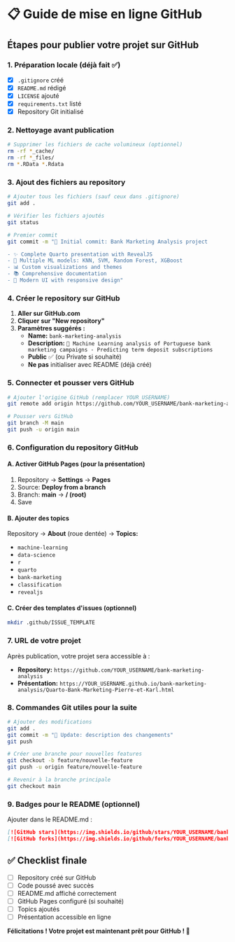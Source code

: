 # 📋 Guide de mise en ligne GitHub

## Étapes pour publier votre projet sur GitHub

### 1. Préparation locale (déjà fait ✅)
- [x] `.gitignore` créé
- [x] `README.md` rédigé
- [x] `LICENSE` ajouté
- [x] `requirements.txt` listé
- [x] Repository Git initialisé

### 2. Nettoyage avant publication

```bash
# Supprimer les fichiers de cache volumineux (optionnel)
rm -rf *_cache/
rm -rf *_files/
rm *.RData *.Rdata
```

### 3. Ajout des fichiers au repository

```bash
# Ajouter tous les fichiers (sauf ceux dans .gitignore)
git add .

# Vérifier les fichiers ajoutés
git status

# Premier commit
git commit -m "🎉 Initial commit: Bank Marketing Analysis project

- ✨ Complete Quarto presentation with RevealJS
- 🤖 Multiple ML models: KNN, SVM, Random Forest, XGBoost
- 📊 Custom visualizations and themes
- 📚 Comprehensive documentation
- 🎨 Modern UI with responsive design"
```

### 4. Créer le repository sur GitHub

1. **Aller sur GitHub.com**
2. **Cliquer sur "New repository"**
3. **Paramètres suggérés :**
   - **Name:** `bank-marketing-analysis`
   - **Description:** `🏦 Machine Learning analysis of Portuguese bank marketing campaigns - Predicting term deposit subscriptions`
   - **Public** ✅ (ou Private si souhaité)
   - **Ne pas** initialiser avec README (déjà créé)

### 5. Connecter et pousser vers GitHub

```bash
# Ajouter l'origine GitHub (remplacer YOUR_USERNAME)
git remote add origin https://github.com/YOUR_USERNAME/bank-marketing-analysis.git

# Pousser vers GitHub
git branch -M main
git push -u origin main
```

### 6. Configuration du repository GitHub

#### A. Activer GitHub Pages (pour la présentation)
1. Repository → **Settings** → **Pages**
2. Source: **Deploy from a branch**
3. Branch: **main** → **/ (root)**
4. Save

#### B. Ajouter des topics
Repository → **About** (roue dentée) → **Topics:**
- `machine-learning`
- `data-science`
- `r`
- `quarto`
- `bank-marketing`
- `classification`
- `revealjs`

#### C. Créer des templates d'issues (optionnel)
```bash
mkdir .github/ISSUE_TEMPLATE
```

### 7. URL de votre projet

Après publication, votre projet sera accessible à :
- **Repository:** `https://github.com/YOUR_USERNAME/bank-marketing-analysis`
- **Présentation:** `https://YOUR_USERNAME.github.io/bank-marketing-analysis/Quarto-Bank-Marketing-Pierre-et-Karl.html`

### 8. Commandes Git utiles pour la suite

```bash
# Ajouter des modifications
git add .
git commit -m "📝 Update: description des changements"
git push

# Créer une branche pour nouvelles features
git checkout -b feature/nouvelle-feature
git push -u origin feature/nouvelle-feature

# Revenir à la branche principale
git checkout main
```

### 9. Badges pour le README (optionnel)

Ajouter dans le README.md :
```markdown
[![GitHub stars](https://img.shields.io/github/stars/YOUR_USERNAME/bank-marketing-analysis.svg?style=social&label=Star)](https://github.com/YOUR_USERNAME/bank-marketing-analysis)
[![GitHub forks](https://img.shields.io/github/forks/YOUR_USERNAME/bank-marketing-analysis.svg?style=social&label=Fork)](https://github.com/YOUR_USERNAME/bank-marketing-analysis/fork)
```

## ✅ Checklist finale

- [ ] Repository créé sur GitHub
- [ ] Code poussé avec succès
- [ ] README.md affiché correctement
- [ ] GitHub Pages configuré (si souhaité)
- [ ] Topics ajoutés
- [ ] Présentation accessible en ligne

**Félicitations ! Votre projet est maintenant prêt pour GitHub ! 🎉**
